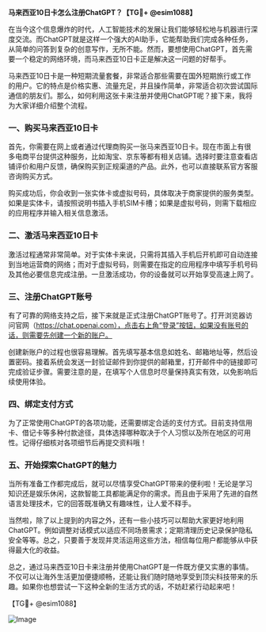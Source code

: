 **马来西亚10日卡怎么注册ChatGPT？【TG💪+ @esim1088】**

在当今这个信息爆炸的时代，人工智能技术的发展让我们能够轻松地与机器进行深度交流。而ChatGPT就是这样一个强大的AI助手，它能帮助我们完成各种任务，从简单的问答到复杂的创意写作，无所不能。然而，要想使用ChatGPT，首先需要一个稳定的网络环境，而马来西亚10日卡正是解决这一问题的好帮手。

马来西亚10日卡是一种短期流量套餐，非常适合那些需要在国外短期旅行或工作的用户。它的特点是价格实惠、流量充足，并且操作简单，非常适合初次尝试国际通信的朋友们。那么，如何利用这张卡来注册并使用ChatGPT呢？接下来，我将为大家详细介绍整个流程。

### 一、购买马来西亚10日卡

首先，你需要在网上或者通过代理商购买一张马来西亚10日卡。现在市面上有很多电商平台提供这种服务，比如淘宝、京东等都有相关店铺。选择时要注意查看店铺评价和用户反馈，确保购买到正规渠道的产品。此外，也可以直接联系官方客服咨询购买方式。

购买成功后，你会收到一张实体卡或虚拟号码，具体取决于商家提供的服务类型。如果是实体卡，请按照说明书插入手机SIM卡槽；如果是虚拟号码，则需下载相应的应用程序并输入相关信息激活。

### 二、激活马来西亚10日卡

激活过程通常非常简单。对于实体卡来说，只需将其插入手机后开机即可自动连接到当地运营商的网络；而对于虚拟号码，则需要在指定的应用程序中填写手机号码及其他必要信息完成注册。一旦激活成功，你的设备就可以开始享受高速上网了。

### 三、注册ChatGPT账号

有了可靠的网络支持之后，接下来就是正式注册ChatGPT账号了。打开浏览器访问官网（https://chat.openai.com），点击右上角“登录”按钮，如果没有账号的话，则需要先创建一个新的账户。

创建新账户的过程也很容易理解。首先填写基本信息如姓名、邮箱地址等，然后设置密码。接着系统会发送一封验证邮件到你提供的邮箱里，打开邮件中的链接即可完成验证步骤。需要注意的是，在填写个人信息时尽量保持真实有效，以免影响后续使用体验。

### 四、绑定支付方式

为了正常使用ChatGPT的各项功能，还需要绑定合适的支付方式。目前支持信用卡、借记卡等多种付款途径，具体选择哪种取决于个人习惯以及所在地区的可用性。记得仔细核对各项细节后再提交资料哦！

### 五、开始探索ChatGPT的魅力

当所有准备工作都完成后，就可以尽情享受ChatGPT带来的便利啦！无论是学习知识还是娱乐休闲，这款智能工具都能满足你的需求。而且由于采用了先进的自然语言处理技术，它的回答既准确又有趣味性，让人爱不释手。

当然啦，除了以上提到的内容之外，还有一些小技巧可以帮助大家更好地利用ChatGPT。例如调整对话模式以适应不同场景需求；定期清理历史记录保护隐私安全等等。总之，只要善于发现并灵活运用这些方法，相信每位用户都能够从中获得最大化的收益。

总之，通过马来西亚10日卡来注册并使用ChatGPT是一件既方便又实惠的事情。不仅可以让海外生活更加便捷顺畅，还能让我们随时随地享受到顶尖科技带来的乐趣。如果你也想尝试一下这种全新的生活方式的话，不妨赶紧行动起来吧！

【TG💪+ @esim1088】

![Image](https://i.postimg.cc/4NQfJmqS/Snipaste-2025-05-13-00-14-12.png)